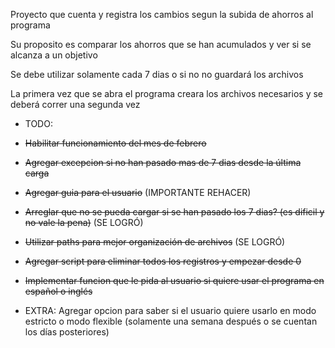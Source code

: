 Proyecto que cuenta y registra los cambios segun la subida de ahorros al programa

Su proposito es comparar los ahorros que se han acumulados y ver si se alcanza a un objetivo

Se debe utilizar solamente cada 7 dias o si no no guardará los archivos

La primera vez que se abra el programa creara los archivos necesarios y se deberá correr una segunda vez

- TODO:
- ~~Habilitar funcionamiento del mes de febrero~~
- ~~Agregar excepcion si no han pasado mas de 7 dias desde la última carga~~
- ~~Agregar guia para el usuario~~ (IMPORTANTE REHACER)
- ~~Arreglar que no se pueda cargar si se han pasado los 7 dias? (es dificil y no vale la pena)~~ (SE LOGRÓ)
- ~~Utilizar paths para mejor organización de archivos~~ (SE LOGRÓ)
- ~~Agregar script para eliminar todos los registros y empezar desde 0~~
- ~~Implementar funcion que le pida al usuario si quiere usar el programa en español o inglés~~

- EXTRA: Agregar opcion para saber si el usuario quiere usarlo en modo estricto o modo flexible (solamente una semana después o se cuentan los días posteriores)
